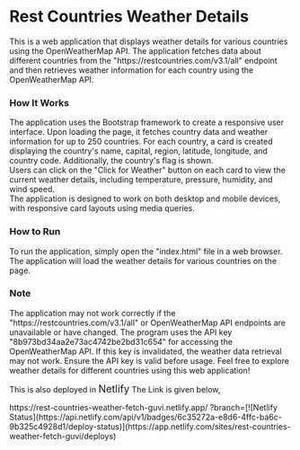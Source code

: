 <h1>Rest Countries Weather Details</h1>
<p>
This is a web application that displays weather details for various countries using the OpenWeatherMap API. The application fetches data about different countries from the "https://restcountries.com/v3.1/all" endpoint and then retrieves weather information for each country using the OpenWeatherMap API.
</p>
<h3>How It Works</h3>
<p>
The application uses the Bootstrap framework to create a responsive user interface.
Upon loading the page, it fetches country data and weather information for up to 250 countries.
For each country, a card is created displaying the country's name, capital, region, latitude, longitude, and country code. Additionally, the country's flag is shown.
<br>
Users can click on the "Click for Weather" button on each card to view the current weather details, including temperature, pressure, humidity, and wind speed.
<br>
The application is designed to work on both desktop and mobile devices, with responsive card layouts using media queries.
<h3>How to Run</h3>
<p>
To run the application, simply open the "index.html" file in a web browser.
The application will load the weather details for various countries on the page.
</p>
<h3>Note</h3>
<p>
The application may not work correctly if the "https://restcountries.com/v3.1/all" or OpenWeatherMap API endpoints are unavailable or have changed.
The program uses the API key "8b973bd34aa2e73ac4742be2bd31c654" for accessing the OpenWeatherMap API. If this key is invalidated, the weather data retrieval may not work. Ensure the API key is valid before usage.
Feel free to explore weather details for different countries using this web application!
</p>
<p>
This is also deployed in <span style="font-size: large">Netlify</span> The Link is given below,
</p>
https://rest-countries-weather-fetch-guvi.netlify.app/ ?branch=[![Netlify Status](https://api.netlify.com/api/v1/badges/6c35272a-e8d6-4ffc-ba6c-9b325c4928d1/deploy-status)](https://app.netlify.com/sites/rest-countries-weather-fetch-guvi/deploys)
